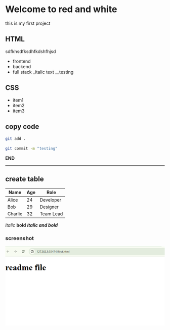 # Welcome to red and white

this is my first project

## HTML
sdfkhsdfksdhfkdshfhjsd
* frontend
* backend
* full stack
_italic text
__testing

## CSS
- item1
- item2
- item3

## copy code
```bash
git add . 
```

```bash
git commit -m "testing"
```

**END**

---

## create table

| Name     | Age | Role        |
|----------|-----|-------------|
| Alice    | 24  | Developer   |
| Bob      | 29  | Designer    |
| Charlie  | 32  | Team Lead   |

*italic*
**bold**
***italic and bold***

### screenshot
![ss1](ss1.png)